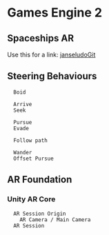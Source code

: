 # Games Engine 2



## Spaceships AR

Use this for a link: [janseludoGit](https://github.com/janseludo/Games-Engine-2)

## Steering Behaviours

```
  Boid

  Arrive
  Seek

  Pursue
  Evade

  Follow path

  Wander
  Offset Pursue
```

## AR Foundation
### Unity AR Core

```
  AR Session Origin
    AR Camera / Main Camera
  AR Session

```

##
